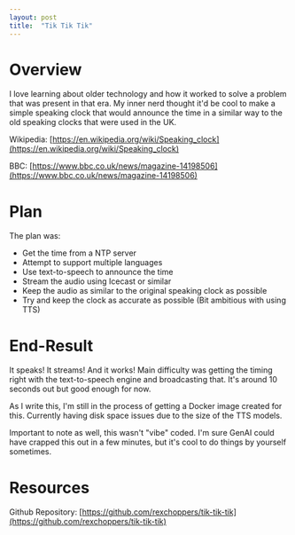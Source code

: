 ```yaml
---
layout: post
title:  "Tik Tik Tik"
---
```


# Overview
I love learning about older technology and how it worked to solve a problem that was present in that era. My inner nerd thought it'd be cool to make a simple speaking clock that would announce the time in a similar way to the old speaking clocks that were used in the UK.

Wikipedia: [https://en.wikipedia.org/wiki/Speaking_clock](https://en.wikipedia.org/wiki/Speaking_clock)

BBC: [https://www.bbc.co.uk/news/magazine-14198506](https://www.bbc.co.uk/news/magazine-14198506)


# Plan
The plan was:

- Get the time from a NTP server
- Attempt to support multiple languages
- Use text-to-speech to announce the time
- Stream the audio using Icecast or similar
- Keep the audio as similar to the original speaking clock as possible
- Try and keep the clock as accurate as possible (Bit ambitious with using TTS)

# End-Result
It speaks! It streams! And it works! Main difficulty was getting the timing right with the text-to-speech engine and broadcasting that. It's around 10 seconds out but good enough for now.

As I write this, I'm still in the process of getting a Docker image created for this. Currently having disk space issues due to the size of the TTS models.

Important to note as well, this wasn't "vibe" coded. I'm sure GenAI could have crapped this out in a few minutes, but it's cool to do things by yourself sometimes. 

# Resources

Github Repository: [https://github.com/rexchoppers/tik-tik-tik](https://github.com/rexchoppers/tik-tik-tik)